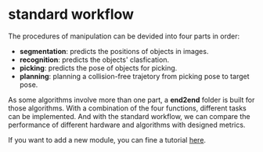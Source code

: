 # standard workflow
The procedures of manipulation can be devided into four parts in order:
 - **segmentation**: predicts the positions of objects in images.
 - **recognition**: predicts the objects' clasfication.
 - **picking**: predicts the pose of objects for picking.
 - **planning**: planning a collision-free trajetory from picking pose to target pose.

As some algorithms involve more than one part, a **end2end** folder is built for those algorithms. With a combination of the four functions, different tasks can be implemented. And with the standard workflow, we can compare the performance of different hardware and algorithms with designed metrics.

If you want to add a new module, you can fine a tutorial [here]([https://github.com/ancorasir/DeepClaw/blob/master/docs/Add%20New%20Module%20in%20Server.md]).
